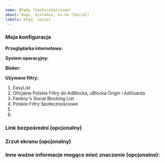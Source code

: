 ```yaml
---
name: Błędy (Społecznościowe)
about: Bugs, mistakes, no-no (Social)
labels: błąd, social
---
```


<!--
Dziękujemy za zgłoszenie!
Thanks for report!
-->

### Moja konfiguracja <!--My configuration-->
**Przeglądarka internetowa:** <!--Web browser-->

**System operacyjny:** <!--Operating system-->

**Bloker:** <!--Blocker-->

**Używane filtry:** <!--Filter lists-->
1. EasyList
2. Oficjalne Polskie Filtry do AdBlocka, uBlocka Origin i AdGuarda
3. Fanboy's Social Blocking List
4. Polskie Filtry Społecznościowe
5. 
6. 


### Link bezpośredni (opcjonalny) <!--Direct link (optional)-->
<!--
Wstaw tutaj link bezpośredni do strony, na której występuje błąd.
Insert here a direct link to the page, where the bug occurs.
-->


### Zrzut ekranu (opcjonalny) <!--Screenshot (optional)-->
<!--
Przeciągnij tutaj swój zrzut lub zamieść do niego link.
Drag and drop your screenshot here or place a link to it.
-->


<!--Other important information that may be relevant (optional)-->
### Inne ważne informacje mogące mieć znaczenie (opcjonalne):
<!--
Coś co nie da się opisać wizualnie, etapy odtworzenia problemu (co doprowadziło do błędu) albo twoja metoda rozwiązania problemu.
Something that cannot be described visually, the stages of reproducing the problem (which led to the error) or your method of solving the problem.
-->

